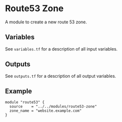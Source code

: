 # Route53 Zone

A module to create a new route 53 zone.

## Variables

See `variables.tf` for a description of all input variables.

## Outputs

See `outputs.tf` for a description of all output variables.

## Example

```hcl
module "route53" {
  source    = "../../modules/route53-zone"
  zone_name = "website.example.com"
}
```
